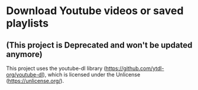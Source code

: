 # Download Youtube videos or saved playlists  
## (This project is Deprecated and won't be updated anymore)
                           
This project uses the youtube-dl library (https://github.com/ytdl-org/youtube-dl),
which is licensed under the Unlicense (https://unlicense.org/).
